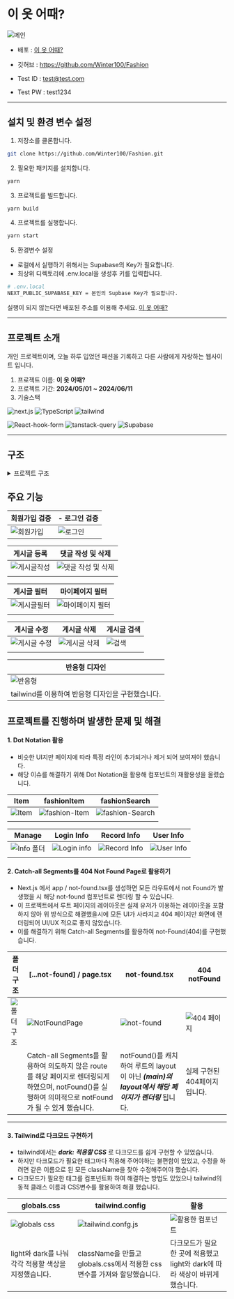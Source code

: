 # 이 옷 어때?

![메인](https://github.com/Winter100/Fashion/assets/119467710/9b134406-2f35-4560-b0bf-e8237b8a0cde)

- 배포 : [이 옷 어때?](https://fashion-mocha.vercel.app/)

- 깃허브 : https://github.com/Winter100/Fashion
- Test ID : test@test.com
- Test PW : test1234

<hr>

## 설치 및 환경 변수 설정

1. 저장소를 클론합니다.

```bash
git clone https://github.com/Winter100/Fashion.git
```

2. 필요한 패키지를 설치합니다.

```bash
yarn
```

3. 프로젝트를 빌드합니다.

```bash
yarn build
```

4. 프로젝트를 실행합니다.

```bash
yarn start
```

5. 환경변수 설정

- 로컬에서 실행하기 위해서는 Supabase의 Key가 필요합니다.
- 최상위 디렉토리에 .env.local을 생성후 키를 입력합니다.

```bash
# .env.local
NEXT_PUBLIC_SUPABASE_KEY = 본인의 Supbase Key가 필요합니다.
```

실행이 되지 않는다면 배포된 주소를 이용해 주세요. [이 옷 어때?](https://fashion-mocha.vercel.app/)

<hr>

## 프로젝트 소개

개인 프로젝트이며, 오늘 하루 입었던 패션을 기록하고 다른 사람에게 자랑하는 웹사이트 입니다.

1. 프로젝트 이름: <b>이 옷 어때?</b>
2. 프로젝트 기간: <b>2024/05/01 ~ 2024/06/11</b>
3. 기술스택

![next.js](<https://img.shields.io/badge/Next.js(app)-000?logo=nextdotjs&logoColor=fff&style=for-the-badge>)
![TypeScript](https://img.shields.io/badge/TypeScript-007ACC?style=for-the-badge&logo=typescript&logoColor=white)
![tailwind](https://img.shields.io/badge/Tailwind_CSS-38B2AC?style=for-the-badge&logo=tailwind-css&logoColor=white)

![React-hook-form](https://img.shields.io/badge/React_hook_form-007ACC?style=for-the-badge&logo=react-hook-form&logoColor=white)
![tanstack-query](https://img.shields.io/badge/tanstack_query-005?logo=tanstack_query&logoColor=fff&style=for-the-badge)
![Supabase](https://img.shields.io/badge/Supabase-181818?style=for-the-badge&logo=supabase&logoColor=white)

<hr>

## 구조

<details>
<summary>프로젝트 구조</summary>

```
fashion
├─ .eslintrc.json
├─ .gitignore
├─ .prettierrc.json
├─ next.config.js
├─ package.json
├─ postcss.config.js
├─ public
│  ├─ 404.png
│  └─ meta-image.png
├─ README.md
├─ src
│  └─ app
│     ├─ (route)
│     │  ├─ (main)
│     │  │  ├─ (non-ProtectedRoute)
│     │  │  │  ├─ detail
│     │  │  │  │  └─ [tag]
│     │  │  │  │     └─ [id]
│     │  │  │  │        └─ page.tsx
│     │  │  │  ├─ fashion
│     │  │  │  │  └─ [tag]
│     │  │  │  │     ├─ loading.tsx
│     │  │  │  │     └─ page.tsx
│     │  │  │  └─ search
│     │  │  │     ├─ loading.tsx
│     │  │  │     └─ page.tsx
│     │  │  ├─ (ProtectedRoute)
│     │  │  │  ├─ (Auth)
│     │  │  │  │  ├─ edit
│     │  │  │  │  │  └─ [tag]
│     │  │  │  │  │     └─ [id]
│     │  │  │  │  │        └─ page.tsx
│     │  │  │  │  ├─ layout.tsx
│     │  │  │  │  ├─ mypage
│     │  │  │  │  │  ├─ list
│     │  │  │  │  │  │  └─ page.tsx
│     │  │  │  │  │  └─ page.tsx
│     │  │  │  │  └─ write
│     │  │  │  │     └─ page.tsx
│     │  │  │  └─ (NoAuth)
│     │  │  │     ├─ auth
│     │  │  │     │  ├─ signin
│     │  │  │     │  │  └─ page.tsx
│     │  │  │     │  └─ signup
│     │  │  │     │     └─ page.tsx
│     │  │  │     └─ layout.tsx
│     │  │  ├─ layout.tsx
│     │  │  ├─ not-found.tsx
│     │  │  └─ [...not-found]
│     │  │     └─ page.tsx
│     │  └─ page.tsx
│     ├─ globals.css
│     ├─ icon.ico
│     ├─ layout.tsx
│     ├─ _components
│     │  ├─ Auth
│     │  │  ├─ SignIn.tsx
│     │  │  └─ SignUp.tsx
│     │  ├─ Comments
│     │  │  ├─ CommentEntry.tsx
│     │  │  ├─ CommentList.tsx
│     │  │  ├─ CommentView.tsx
│     │  │  └─ CommentWrite.tsx
│     │  ├─ Common
│     │  │  ├─ AlertWrapper.tsx
│     │  │  ├─ AuthMenu.tsx
│     │  │  ├─ BackButton.tsx
│     │  │  ├─ Comment
│     │  │  │  ├─ Comment.tsx
│     │  │  │  ├─ CommentContent.tsx
│     │  │  │  ├─ CommentHeader.tsx
│     │  │  │  └─ CommentTitle.tsx
│     │  │  ├─ DarkModeToggleBtn.tsx
│     │  │  ├─ FashionImage.tsx
│     │  │  ├─ FashionSkleton.tsx
│     │  │  ├─ InputField.tsx
│     │  │  ├─ Item
│     │  │  │  ├─ Item.tsx
│     │  │  │  ├─ ItemBody.tsx
│     │  │  │  ├─ ItemImage.tsx
│     │  │  │  └─ ItemSubTitle.tsx
│     │  │  ├─ LoadingSpinner.tsx
│     │  │  ├─ MainCalendar.tsx
│     │  │  ├─ Manage
│     │  │  │  ├─ Manage.tsx
│     │  │  │  ├─ ManageContent.tsx
│     │  │  │  ├─ ManageContentArea.tsx
│     │  │  │  ├─ ManageContentWrapper.tsx
│     │  │  │  ├─ ManageDescription.tsx
│     │  │  │  ├─ ManageLabel.tsx
│     │  │  │  └─ ManageTitle.tsx
│     │  │  ├─ MenuItem.tsx
│     │  │  ├─ Pagination.tsx
│     │  │  ├─ Search.tsx
│     │  │  └─ Title.tsx
│     │  ├─ Fashion
│     │  │  ├─ Detail
│     │  │  │  ├─ ContentSection.tsx
│     │  │  │  ├─ Detail.tsx
│     │  │  │  ├─ DetailItem.tsx
│     │  │  │  └─ LabelContent.tsx
│     │  │  ├─ Edit
│     │  │  │  ├─ ContentTextarea.tsx
│     │  │  │  ├─ Edit.tsx
│     │  │  │  ├─ ImageUpload.tsx
│     │  │  │  ├─ SubmitButtons.tsx
│     │  │  │  ├─ TagSelect.tsx
│     │  │  │  └─ TitleInput.tsx
│     │  │  ├─ FashionList
│     │  │  │  ├─ Fashion
│     │  │  │  │  ├─ FashionItem.tsx
│     │  │  │  │  └─ FashionList.tsx
│     │  │  │  ├─ ItemEntry.tsx
│     │  │  │  └─ SearchFashion
│     │  │  │     ├─ SearchFashionList.tsx
│     │  │  │     └─ SearchItem.tsx
│     │  │  └─ MyFashion
│     │  │     ├─ MyFashionItem.tsx
│     │  │     ├─ MyFashionList.tsx
│     │  │     └─ MyFashionListTitle.tsx
│     │  ├─ Gnb
│     │  │  └─ TopGnb.tsx
│     │  ├─ HomeContent
│     │  │  └─ HomeContent.tsx
│     │  ├─ Menu
│     │  │  ├─ MobileMenu.tsx
│     │  │  └─ PcMenu.tsx
│     │  ├─ Modal
│     │  │  ├─ DeleteBtn.tsx
│     │  │  └─ ModalCalendar.tsx
│     │  └─ My
│     │     ├─ LoginInfo.tsx
│     │     ├─ RecordInfo.tsx
│     │     └─ UserInfo.tsx
│     ├─ _constant
│     │  └─ constant.ts
│     ├─ _hooks
│     │  ├─ useAuth
│     │  │  ├─ useSignIn.ts
│     │  │  ├─ useSignOut.ts
│     │  │  ├─ useSignUp.ts
│     │  │  └─ useUser.ts
│     │  ├─ useAuth.ts
│     │  ├─ useChangeParams.ts
│     │  ├─ useFashion
│     │  │  ├─ useCreate.ts
│     │  │  ├─ useCreateComment.ts
│     │  │  ├─ useDelete.ts
│     │  │  ├─ useDeleteComment.ts
│     │  │  ├─ useReadComments.ts
│     │  │  ├─ useReadDetail.ts
│     │  │  ├─ useReadFashionEditData.ts
│     │  │  ├─ useReadFashionList.ts
│     │  │  ├─ useReadMyFashionList.ts
│     │  │  ├─ useReadSearch.ts
│     │  │  ├─ useSearch.ts
│     │  │  └─ useUpdate.ts
│     │  ├─ useFashion.ts
│     │  ├─ useLoading.ts
│     │  ├─ useLocalStorageState.ts
│     │  ├─ useMobile.ts
│     │  ├─ usePreview.ts
│     │  ├─ useQueryString.ts
│     │  ├─ useRouteChange.ts
│     │  └─ useWriteForm.ts
│     ├─ _layouts
│     │  ├─ HomeLayout.tsx
│     │  └─ Protected
│     │     ├─ AuthProtectedRoute.tsx
│     │     └─ NoAuthProtectedRoute.tsx
│     ├─ _lib
│     │  ├─ fonts
│     │  │  └─ Dongle-Regular.ttf
│     │  ├─ supabase
│     │  │  ├─ auth
│     │  │  │  ├─ getUser.ts
│     │  │  │  ├─ signIn.ts
│     │  │  │  ├─ signOut.ts
│     │  │  │  └─ signUp.ts
│     │  │  ├─ auth.ts
│     │  │  ├─ fashion
│     │  │  │  ├─ createComment.ts
│     │  │  │  ├─ createFashion.ts
│     │  │  │  ├─ deleteComment.ts
│     │  │  │  ├─ deleteFashion.ts
│     │  │  │  ├─ readComments.ts
│     │  │  │  ├─ readFashion.ts
│     │  │  │  ├─ readFashionEditData.ts
│     │  │  │  ├─ readFashionList.ts
│     │  │  │  ├─ readMyFashionList.ts
│     │  │  │  ├─ readSearchFashion.ts
│     │  │  │  └─ updateFashion.ts
│     │  │  ├─ fashion.ts
│     │  │  └─ supabase.ts
│     │  └─ utils
│     │     ├─ autoSignOut.ts
│     │     ├─ convertToKST.ts
│     │     ├─ convertToTag.ts
│     │     ├─ dateFn.ts
│     │     ├─ generateImageMetadata.ts
│     │     ├─ getQueryClient.ts
│     │     ├─ imgCompression.ts
│     │     ├─ isValid.ts
│     │     ├─ localstorage.ts
│     │     ├─ metadata.ts
│     │     ├─ setFashionRoute.ts
│     │     └─ tagCount.ts
│     ├─ _provider
│     │  ├─ DarkModeProvider.tsx
│     │  ├─ TanstackProvider.tsx
│     │  ├─ ToastProvider.tsx
│     │  └─ UserContextProvider.tsx
│     └─ _types
│        └─ type.ts
├─ tailwind.config.js
├─ tsconfig.json
└─ yarn.lock

```

</details>

## 주요 기능

| 회원가입 검증                                                                                           | - 로그인 검증                                                                                         |
| ------------------------------------------------------------------------------------------------------- | ----------------------------------------------------------------------------------------------------- |
| ![회원가입](https://github.com/Winter100/Fashion/assets/119467710/f1b404d0-bf9f-4ca3-9674-7fd961fbb96f) | ![로그인](https://github.com/Winter100/Fashion/assets/119467710/7af46cf7-ebcb-4be7-b637-4e5149c82954) |

| 게시글 등록                                                                                               | 댓글 작성 및 삭제                                                                                                |
| --------------------------------------------------------------------------------------------------------- | ---------------------------------------------------------------------------------------------------------------- |
| ![게시글작성](https://github.com/Winter100/Fashion/assets/119467710/eb95b0bd-9b9d-4643-8f10-788665912125) | ![댓글 작성 및 삭제](https://github.com/Winter100/Fashion/assets/119467710/6be9b0b8-a45b-4408-9ccb-d8bcb8ecf673) |
|                                                                                                           |                                                                                                                  |

| 게시글 필터                                                                                               | 마이페이지 필터                                                                                                |
| --------------------------------------------------------------------------------------------------------- | -------------------------------------------------------------------------------------------------------------- |
| ![게시글필터](https://github.com/Winter100/Fashion/assets/119467710/b08b3f06-3e8b-4cdf-ab76-35214701cda3) | ![마이페이지 필터](https://github.com/Winter100/Fashion/assets/119467710/ec188062-7725-45f9-91fe-25718fefa079) |
|                                                                                                           |                                                                                                                |

| 게시글 수정                                                                                                | 게시글 삭제                                                                                                | 게시글 검색                                                                                         |
| ---------------------------------------------------------------------------------------------------------- | ---------------------------------------------------------------------------------------------------------- | --------------------------------------------------------------------------------------------------- |
| ![게시글 수정](https://github.com/Winter100/Fashion/assets/119467710/d35b9f13-d3e8-432f-bb8d-26805ff1104b) | ![게시글 삭제](https://github.com/Winter100/Fashion/assets/119467710/0da9c070-ae7d-48e4-a896-38be22d5e270) | ![검색](https://github.com/Winter100/Fashion/assets/119467710/512186ea-b4c1-4fc8-8056-6ff1f24e2ac4) |
|                                                                                                            |                                                                                                            |                                                                                                     |

| 반응형 디자인                                                                              |
| ------------------------------------------------------------------------------------------ |
| ![반응형](https://github.com/user-attachments/assets/067339c9-e004-4358-9bf1-180a4f3ca1c3) |
| tailwind를 이용하여 반응형 디자인을 구현했습니다.                                          |

## 프로젝트를 진행하며 발생한 문제 및 해결

#### 1. Dot Notation 활용

- 비슷한 UI지만 페이지에 따라 특정 라인이 추가되거나 제거 되어 보여져야 했습니다.
- 해당 이슈를 해결하기 위해 Dot Notation을 활용해 컴포넌트의 재활용성을 올렸습니다.

| Item                                                                                                | fashionItem                                                                                                 | fashionSearch                                                                                                 |
| --------------------------------------------------------------------------------------------------- | ----------------------------------------------------------------------------------------------------------- | ------------------------------------------------------------------------------------------------------------- |
| ![Item](https://github.com/Winter100/Fashion/assets/119467710/93babcb4-8a3f-4adb-a6cc-f7700d0fa477) | ![fashion-Item](https://github.com/Winter100/Fashion/assets/119467710/fd396501-6876-44f2-a265-647c6df42141) | ![fashion-Search](https://github.com/Winter100/Fashion/assets/119467710/e859a860-bd7b-4163-abf3-2e14861b821f) |
|                                                                                                     |

| Manage                                                                                                   | Login Info                                                                                                | Record Info                                                                                                | User Info                                                                                                |
| -------------------------------------------------------------------------------------------------------- | --------------------------------------------------------------------------------------------------------- | ---------------------------------------------------------------------------------------------------------- | -------------------------------------------------------------------------------------------------------- |
| ![Info 폴더](https://github.com/Winter100/Fashion/assets/119467710/c4a422f7-5cb7-447c-b7a0-eba49bc86bf3) | ![Login info](https://github.com/Winter100/Fashion/assets/119467710/82280934-08fa-4cc4-8097-c13829f13c0a) | ![Record Info](https://github.com/Winter100/Fashion/assets/119467710/f3cb141d-512b-4a5c-9dc0-4f8e5dfa956f) | ![User Info](https://github.com/Winter100/Fashion/assets/119467710/c26e89ce-6b1f-436f-910f-2b481a08047e) |
|                                                                                                          |

#### 2. Catch-all Segments를 404 Not Found Page로 활용하기

- Next.js 에서 app / not-found.tsx를 생성하면 모든 라우트에서 not Found가 발생했을 시 해당 not-found 컴포넌트로 렌더링 할 수 있습니다.
- 이 프로젝트에서 루트 페이지의 레이아웃은 실제 유저가 이용하는 레이아웃을 포함하지 않아 위 방식으로 해결했을시에 모든 UI가 사라지고 404 페이지만 화면에 렌더링되어 UI/UX 적으로 좋지 않았습니다.
- 이를 해결하기 위해 Catch-all Segments를 활용하여 not-Found(404)를 구현했습니다.

| 폴더구조                                                                                                | [...not-found] / page.tsx                                                                                                                               | not-found.tsx                                                                                            | 404 notFound                                                                                              |
| ------------------------------------------------------------------------------------------------------- | ------------------------------------------------------------------------------------------------------------------------------------------------------- | -------------------------------------------------------------------------------------------------------- | --------------------------------------------------------------------------------------------------------- |
| ![폴더구조](https://github.com/Winter100/Fashion/assets/119467710/f9d8aeda-862d-4391-9e24-1b07c374c969) | ![NotFoundPage](https://github.com/Winter100/Fashion/assets/119467710/c8285055-5bb0-43d0-a2d3-e9c4f47c5f31)                                             | ![not-found](https://github.com/Winter100/Fashion/assets/119467710/2967c663-9655-4ade-88d9-49b781e39e46) | ![404 페이지](https://github.com/Winter100/Fashion/assets/119467710/f55b7ee4-448c-46db-803b-091b3b5f4c3f) |
|                                                                                                         | Catch-all Segments를 활용하여 의도하지 않은 route를 해당 페이지로 렌더링되게 하였으며, notFound()를 실행하여 의미적으로 notFound가 될 수 있게 했습니다. | notFound()를 캐치하여 루트의 layout이 아닌 **_(main)의 layout에서 해당 페이지가 렌더링_** 됩니다.        | 실제 구현된 404페이지 입니다.                                                                             |

<hr>

#### 3. Tailwind로 다크모드 구현하기

- tailwind에서는 **_dark: 적용할 CSS_** 로 다크모드를 쉽게 구현할 수 있었습니다.
- 하지만 다크모드가 필요한 태그마다 적용해 주어야하는 불편함이 있었고, 수정을 하려면 같은 이름으로 된 모든 className을 찾아 수정해주어야 했습니다.
- 다크모드가 필요한 태그를 컴포넌트화 하여 해결하는 방법도 있었으나 tailwind의 동적 클래스 이름과 CSS변수를 활용하여 해결 했습니다.

| globals.css                                                                                                | tailwind.config                                                                                                  | 활용                                                                                                           |
| ---------------------------------------------------------------------------------------------------------- | ---------------------------------------------------------------------------------------------------------------- | -------------------------------------------------------------------------------------------------------------- |
| ![globals css](https://github.com/Winter100/Fashion/assets/119467710/a82965b9-2156-4a7c-9060-a7ca3f8edf72) | ![tailwind.confg.js](https://github.com/Winter100/Fashion/assets/119467710/6a4d6ce0-4fb1-4e18-b41b-ec357002ebb2) | ![활용한 컴포넌트](https://github.com/Winter100/Fashion/assets/119467710/db692d97-7d61-403f-84c3-ba35505fe48e) |
| light와 dark를 나눠 각각 적용할 색상을 지정했습니다.                                                       | className을 만들고 globals.css에서 적용한 css변수를 가져와 할당했습니다.                                         | 다크모드가 필요한 곳에 적용했고 light와 dark에 따라 색상이 바뀌게 했습니다.                                    |
